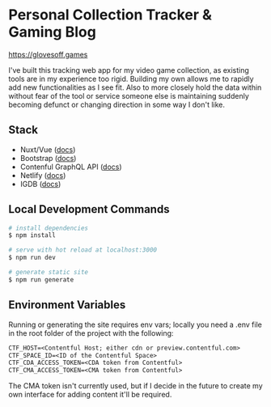 # Personal Collection Tracker & Gaming Blog

https://glovesoff.games

I've built this tracking web app for my video game collection, as existing tools are in my experience too rigid. Building my own allows me to rapidly add new functionalities as I see fit. Also to more closely hold the data within without fear of the tool or service someone else is maintaining suddenly becoming defunct or changing direction in some way I don't like.

## Stack

- Nuxt/Vue ([docs](https://nuxtjs.org))
- Bootstrap ([docs](https://bootstrap-vue.org/docs))
- Contenful GraphQL API ([docs](https://www.contentful.com/developers/docs/references/graphql/))
- Netlify ([docs](https://docs.netlify.com/))
- IGDB ([docs](https://api-docs.igdb.com/#about))

## Local Development Commands

```bash
# install dependencies
$ npm install

# serve with hot reload at localhost:3000
$ npm run dev

# generate static site
$ npm run generate
```

## Environment Variables

Running or generating the site requires env vars; locally you need a .env file in the root folder of the project with the following:

```txt
CTF_HOST=<Contentful Host; either cdn or preview.contentful.com>
CTF_SPACE_ID=<ID of the Contentful Space>
CTF_CDA_ACCESS_TOKEN=<CDA token from Contentful>
CTF_CMA_ACCESS_TOKEN=<CMA token from Contentful>
```

The CMA token isn't currently used, but if I decide in the future to create my own interface for adding content it'll be required.
